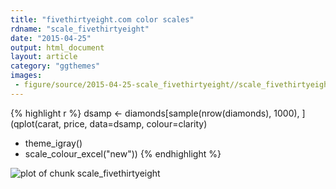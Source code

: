 ```yaml
---
title: "fivethirtyeight.com color scales"
rdname: "scale_fivethirtyeight"
date: "2015-04-25"
output: html_document
layout: article
category: "ggthemes"
images:
 - figure/source/2015-04-25-scale_fivethirtyeight//scale_fivethirtyeight-1.png
---
```





{% highlight r %}
dsamp <- diamonds[sample(nrow(diamonds), 1000), ]
(qplot(carat, price, data=dsamp, colour=clarity)
 + theme_igray()
 + scale_colour_excel("new"))
{% endhighlight %}

![plot of chunk scale_fivethirtyeight](/allYourFigureAreBelongToUs/figure/source/2015-04-25-scale_fivethirtyeight/scale_fivethirtyeight-1.png) 